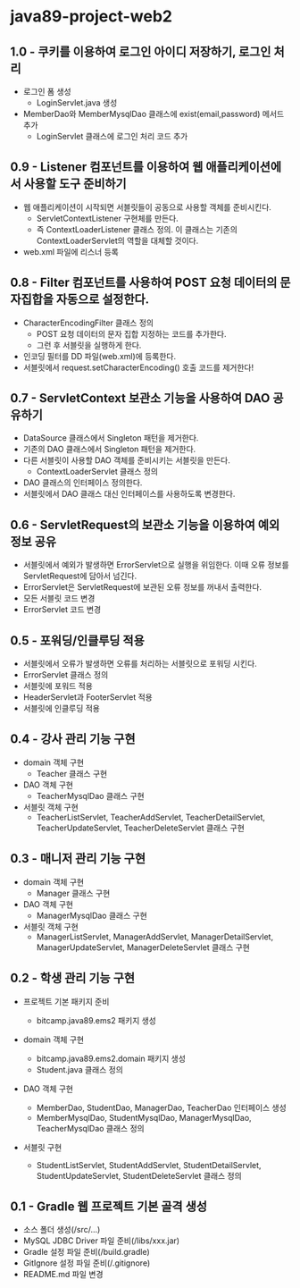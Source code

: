 # java89-project-web2

## 1.0 - 쿠키를 이용하여 로그인 아이디 저장하기, 로그인 처리
- 로그인 폼 생성
  - LoginServlet.java 생성
- MemberDao와 MemberMysqlDao 클래스에 exist(email,password) 메서드 추가
  - LoginServlet 클래스에 로그인 처리 코드 추가

## 0.9 - Listener 컴포넌트를 이용하여 웹 애플리케이션에서 사용할 도구 준비하기
- 웹 애플리케이션이 시작되면 서블릿들이  공동으로 사용할 객체를 준비시킨다.
  - ServletContextListener 구현체를 만든다.
  - 즉 ContextLoaderListener 클래스 정의.
    이 클래스는 기존의 ContextLoaderServlet의 역할을 대체할 것이다.
- web.xml 파일에 리스너 등록    

## 0.8 - Filter 컴포넌트를 사용하여 POST 요청 데이터의 문자집합을 자동으로 설정한다.
- CharacterEncodingFilter 클래스 정의
  - POST 요청 데이터의 문자 집합 지정하는 코드를 추가한다.
  - 그런 후 서블릿을 실행하게 한다.
- 인코딩 필터를 DD 파일(web.xml)에 등록한다.
- 서블릿에서 request.setCharacterEncoding() 호출 코드를 제거한다!


## 0.7 - ServletContext 보관소 기능을 사용하여 DAO 공유하기
- DataSource 클래스에서 Singleton 패턴을 제거한다.
- 기존의 DAO 클래스에서 Singleton 패턴을 제거한다.
- 다른 서블릿이 사용할 DAO 객체를 준비시키는 서블릿을 만든다.
  - ContextLoaderServlet 클래스 정의
- DAO 클래스의 인터페이스 정의한다.
- 서블릿에서 DAO 클래스 대신 인터페이스를 사용하도록 변경한다.


## 0.6 - ServletRequest의 보관소 기능을 이용하여 예외 정보 공유
- 서블릿에서 예외가 발생하면 ErrorServlet으로 실행을 위임한다.
  이때 오류 정보를 ServletRequest에 담아서 넘긴다.
- ErrorServlet은 ServletRequest에 보관된 오류 정보를 꺼내서 출력한다.
- 모든 서블릿 코드 변경
- ErrorServlet 코드 변경

## 0.5 - 포워딩/인클루딩 적용
- 서블릿에서 오류가 발생하면 오류를 처리하는 서블릿으로 포워딩 시킨다.
- ErrorServlet 클래스 정의
- 서블릿에 포워드 적용
- HeaderServlet과 FooterServlet 적용
- 서블릿에 인클루딩 적용

## 0.4 - 강사 관리 기능 구현
- domain 객체 구현
  - Teacher 클래스 구현
- DAO 객체 구현
  - TeacherMysqlDao 클래스 구현
- 서블릿 객체 구현
  - TeacherListServlet, TeacherAddServlet, TeacherDetailServlet, 
    TeacherUpdateServlet, TeacherDeleteServlet 클래스 구현 
        
        
## 0.3 - 매니저 관리 기능 구현
- domain 객체 구현
  - Manager 클래스 구현
- DAO 객체 구현
  - ManagerMysqlDao 클래스 구현
- 서블릿 객체 구현
  - ManagerListServlet, ManagerAddServlet, ManagerDetailServlet, 
    ManagerUpdateServlet, ManagerDeleteServlet 클래스 구현 
        
## 0.2 - 학생 관리 기능 구현
- 프로젝트 기본 패키지 준비
  - bitcamp.java89.ems2 패키지 생성
  
- domain 객체 구현
  - bitcamp.java89.ems2.domain 패키지 생성
  - Student.java 클래스 정의
- DAO 객체 구현
  - MemberDao, StudentDao, ManagerDao, TeacherDao 인터페이스 생성
  - MemberMysqlDao, StudentMysqlDao, ManagerMysqlDao, TeacherMysqlDao 클래스 정의
- 서블릿 구현
  - StudentListServlet, StudentAddServlet, StudentDetailServlet, 
    StudentUpdateServlet, StudentDeleteServlet 클래스 정의

## 0.1 - Gradle 웹 프로젝트 기본 골격 생성
- 소스 폴더 생성(/src/...)
- MySQL JDBC Driver 파일 준비(/libs/xxx.jar)
- Gradle 설정 파일 준비(/build.gradle)
- GitIgnore 설정 파일 준비(/.gitignore)
- README.md 파일 변경
